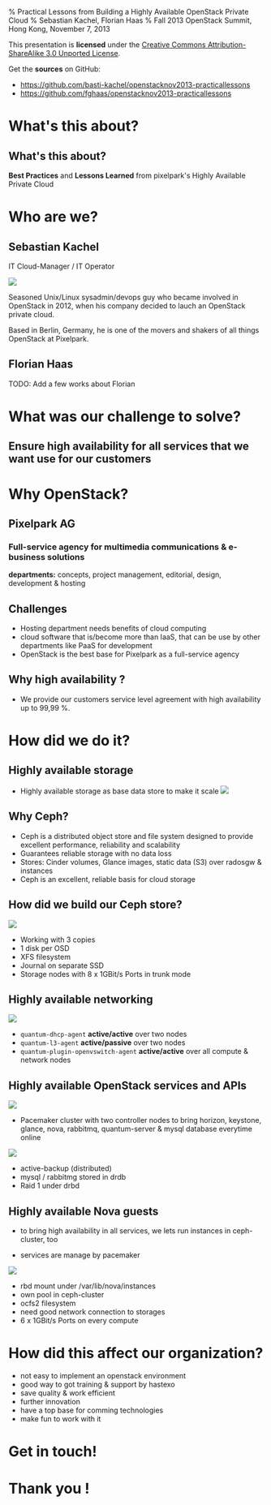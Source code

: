 % Practical Lessons from Building a Highly Available OpenStack Private Cloud
% Sebastian Kachel, Florian Haas
% Fall 2013 OpenStack Summit, Hong Kong, November 7, 2013

This presentation is **licensed** under the
[Creative Commons Attribution-ShareAlike 3.0 Unported License](http://creativecommons.org/licenses/by-sa/3.0/).

Get the **sources** on GitHub:

* <https://github.com/basti-kachel/openstacknov2013-practicallessons>
* <https://github.com/fghaas/openstacknov2013-practicallessons>

# What's this about?

## What's this about?

**Best Practices** and **Lessons Learned** from pixelpark's Highly
  Available Private Cloud

# Who are we?

## Sebastian Kachel 
	
IT Cloud-Manager / IT Operator

![](img/logo-pixelpark.png)

Seasoned Unix/Linux sysadmin/devops guy who became involved in
OpenStack in 2012, when his company decided to lauch an OpenStack
private cloud. 

Based in Berlin, Germany, he is one of the movers and shakers of all
things OpenStack at Pixelpark.

	
## Florian Haas

TODO: Add a few works about Florian

# What was our challenge to solve?

## Ensure high availability for all services that we want use for our customers

# Why OpenStack?

## Pixelpark AG 
	
### Full-service agency for multimedia communications & e-business solutions
	
**departments:** concepts, project management, editorial, design,
  development & hosting

## Challenges

* Hosting department needs benefits of cloud computing
* cloud software that is/become more than IaaS, that can be use by
  other departments like PaaS for development
* OpenStack is the best base for Pixelpark as a full-service agency

## Why high availability ?

* We provide our customers service level agreement with high
  availability up to 99,99 %.

# How did we do it?

## Highly available storage

* Highly available storage as base data store to make it scale
![](img/logo-ceph.png)

## Why Ceph?

* Ceph is a distributed object store and file system designed to
  provide excellent performance, reliability and scalability
* Guarantees reliable storage with no data loss
* Stores: Cinder volumes, Glance images, static data (S3) over radosgw
  & instances
* Ceph is an excellent, reliable basis for cloud storage

## How did we build our Ceph store?

![](img/ha-storage.png)

* Working with 3 copies
* 1 disk per OSD
* XFS filesystem
* Journal on separate SSD
* Storage nodes with 8 x 1GBit/s Ports in trunk mode

## Highly available networking

![](img/ha-network.png)
  
* `quantum-dhcp-agent` **active/active** over two nodes
* `quantum-l3-agent` **active/passive** over two nodes
* `quantum-plugin-openvswitch-agent` **active/active** over all compute &
  network nodes


## Highly available OpenStack services and APIs

![](img/logo-pacemaker.svg)

* Pacemaker cluster with two controller nodes to bring horizon,
  keystone, glance, nova, rabbitmq, quantum-server & mysql database
  everytime online
  
![](img/ha-controller.png)

* active-backup (distributed)
* mysql / rabbitmg stored in drdb 
* Raid 1 under drbd


## Highly available Nova guests

* to bring high availability in all services, we lets run instances in
  ceph-cluster, too
  
* services are manage by pacemaker  

![](img/ha-compute.png)

* rbd mount under /var/lib/nova/instances
* own pool in ceph-cluster 
* ocfs2 filesystem 
* need good network connection to storages
* 6 x 1GBit/s Ports on every compute

# How did this affect our organization?

* not easy to implement an openstack environment 
* good way to got training & support by hastexo 
* save quality & work efficient
* further innovation
* have a top base for comming technologies
* make fun to work with it


# Get in touch!


# Thank you !
